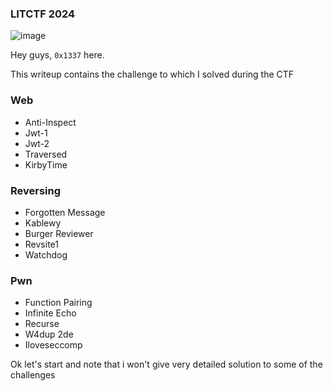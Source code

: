 <h3> LITCTF 2024 </h3>

![image](https://github.com/user-attachments/assets/fd31c0ee-7551-4295-9e93-23c24cc9a468)

Hey guys, `0x1337` here.

This writeup contains the challenge to which I solved during the CTF

### Web
- Anti-Inspect
- Jwt-1
- Jwt-2
- Traversed
- KirbyTime

### Reversing
- Forgotten Message
- Kablewy
- Burger Reviewer
- Revsite1
- Watchdog

### Pwn
- Function Pairing
- Infinite Echo
- Recurse
- W4dup 2de
- Iloveseccomp


Ok let's start and note that i won't give very detailed solution to some of the challenges
